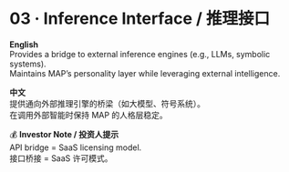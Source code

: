 # 03 · Inference Interface / 推理接口

**English**  
Provides a bridge to external inference engines (e.g., LLMs, symbolic systems).  
Maintains MAP’s personality layer while leveraging external intelligence.  

**中文**  
提供通向外部推理引擎的桥梁（如大模型、符号系统）。  
在调用外部智能时保持 MAP 的人格层稳定。  

💰 **Investor Note / 投资人提示**  
API bridge = SaaS licensing model.  
接口桥接 = SaaS 许可模式。  

